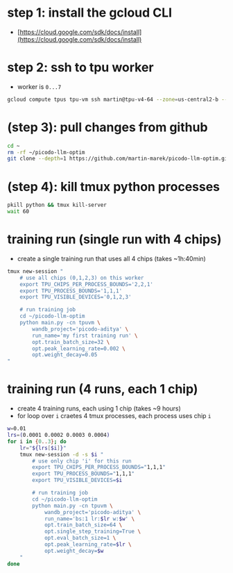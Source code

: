 

# step 1: install the gcloud CLI
- [https://cloud.google.com/sdk/docs/install](https://cloud.google.com/sdk/docs/install)


# step 2: ssh to tpu worker
- worker is `0...7`
```bash
gcloud compute tpus tpu-vm ssh martin@tpu-v4-64 --zone=us-central2-b --worker=7
```


# (step 3): pull changes from github
```bash
cd ~
rm -rf ~/picodo-llm-optim
git clone --depth=1 https://github.com/martin-marek/picodo-llm-optim.git
```


# (step 4): kill tmux python processes
```bash
pkill python && tmux kill-server
wait 60
```


# training run (single run with 4 chips)
- create a single training run that uses all 4 chips (takes ~1h:40min)
```bash
tmux new-session "
    # use all chips (0,1,2,3) on this worker
    export TPU_CHIPS_PER_PROCESS_BOUNDS='2,2,1'
    export TPU_PROCESS_BOUNDS='1,1,1'
    export TPU_VISIBLE_DEVICES='0,1,2,3'

    # run training job
    cd ~/picodo-llm-optim
    python main.py -cn tpuvm \
        wandb_project='picodo-aditya' \
        run_name='my first training run' \
        opt.train_batch_size=32 \
        opt.peak_learning_rate=0.002 \
        opt.weight_decay=0.05
"
```


# training run (4 runs, each 1 chip)
- create 4 training runs, each using 1 chip (takes ~9 hours)
- for loop over `i` craetes 4 tmux processes, each process uses chip `i`
```bash
w=0.01
lrs=(0.0001 0.0002 0.0003 0.0004)
for i in {0..3}; do
    lr="${lrs[$i]}"
    tmux new-session -d -s $i "
        # use only chip 'i' for this run
        export TPU_CHIPS_PER_PROCESS_BOUNDS="1,1,1"
        export TPU_PROCESS_BOUNDS="1,1,1"
        export TPU_VISIBLE_DEVICES=$i

        # run training job
        cd ~/picodo-llm-optim
        python main.py -cn tpuvm \
            wandb_project='picodo-aditya' \
            run_name='bs:1 lr:$lr w:$w' \
            opt.train_batch_size=64 \
            opt.single_step_training=True \
            opt.eval_batch_size=1 \
            opt.peak_learning_rate=$lr \
            opt.weight_decay=$w
    "
done
```
